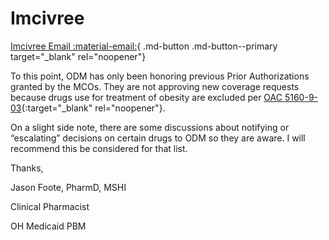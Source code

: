 # Imcivree

[Imcivree Email :material-email:](https://mygainwell-my.sharepoint.com/:u:/r/personal/christopher_nguyen_gainwelltechnologies_com/Documents/Evergreen/Emails/FW_%20Imcivree%20clinical%20appeal%20review.msg?csf=1&web=1&e=CiQG5h){ .md-button .md-button--primary target="_blank" rel="noopener"}

To this point, ODM has only been honoring previous Prior Authorizations granted by the MCOs. They are not approving new coverage requests because drugs use for treatment of obesity are excluded per [OAC 5160-9-03](https://codes.ohio.gov/ohio-administrative-code/rule-5160-9-03){:target="_blank" rel="noopener"}.
 
On a slight side note, there are some discussions about notifying or “escalating” decisions on certain drugs to ODM so they are aware. I will recommend this be considered for that list.
 
Thanks,
 
Jason Foote, PharmD, MSHI

Clinical Pharmacist

OH Medicaid PBM
